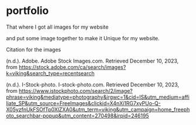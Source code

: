 # portfolio
That where I got all images for my website 

and put some image together  to make it Unique for my website.

Citation for the images 

(n.d.). Adobe. Adobe Stock Images.com. Retrieved December 10, 2023, from https://stock.adobe.com/ca/search/images?k=viking&search_type=recentsearch


(n.d.). I-Stock-photo. I-stock-photo.com. Retrieved December 10, 2023, from https://www.istockphoto.com/search/2/image?phrase=viking&mediatype=photography&irgwc=1&cid=IS&utm_medium=affiliate_SP&utm_source=FreeImages&clickid=X4nXi1RG7xyPUo-Q-X05yzfnUkFSOfTp0XlZXA0&utm_term=viking&utm_campaign=home_freephoto_searchbar-popup&utm_content=270498&irpid=246195